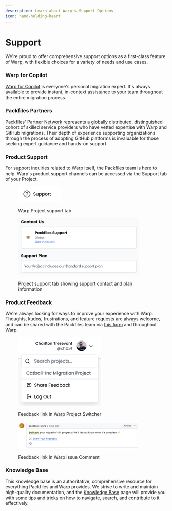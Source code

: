 ```yaml
---
description: Learn about Warp's Support Options
icon: hand-holding-heart
---
```


# Support

We're proud to offer comprehensive support options as a first-class feature of Warp, with flexible choices for a variety of needs and use cases.&#x20;

### Warp for Copilot

[Warp for Copilot](warp-for-copilot.md) is everyone's personal migration expert. It's always available to provide instant, in-context assistance to your team throughout the entire migration process.

### Packfiles Partners

Packfiles' [Partner Network](partners.md) represents a globally distributed, distinguished cohort of skilled service providers who have vetted expertise with Warp and GitHub migrations. Their depth of experience supporting organizations through the process of adopting GitHub platforms is invaluable for those seeking expert guidance and hands-on support.

### Product Support

For support inquiries related to Warp itself, the Packfiles team is here to help. Warp's product support channels can be accessed via the Support tab of your Project.

<figure><img src="../../.gitbook/assets/image (3) (2).png" alt="" width="132"><figcaption><p>Warp Project support tab</p></figcaption></figure>

<figure><img src="../../.gitbook/assets/image (3) (2) (1).png" alt="" width="375"><figcaption><p>Project support tab showing support contact and plan information</p></figcaption></figure>

### Product Feedback

We're always looking for ways to improve your experience with Warp. Thoughts, kudos, frustrations, and feature requests are always welcome, and can be shared with the Packfiles team via [this form](https://pack.fm/warp/feedback) and throughout Warp.

<figure><img src="../../.gitbook/assets/image (1) (3).png" alt="" width="257"><figcaption><p>Feedback link in Warp Project Switcher</p></figcaption></figure>

<figure><img src="../../.gitbook/assets/image (2) (3).png" alt="" width="375"><figcaption><p>Feedback link in Warp Issue Comment</p></figcaption></figure>

### Knowledge Base

This knowledge base is an authoritative, comprehensive resource for everything Packfiles and Warp provides. We strive to write and maintain high-quality documentation, and the [Knowledge Base](./#knowledge-base) page will provide you with some tips and tricks on how to navigate, search, and contribute to it effectively.&#x20;
